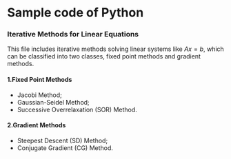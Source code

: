 # Sample code of Python

### Iterative Methods for Linear Equations
This file includes iterative methods solving linear systems like $Ax=b$, which can be classified into two classes, fixed point methods and gradient methods.
#### 1.Fixed Point Methods
* Jacobi Method;
* Gaussian-Seidel Method;
* Successive Overrelaxation (SOR) Method.
#### 2.Gradient Methods
* Steepest Descent (SD) Method;
* Conjugate Gradient (CG) Method.
